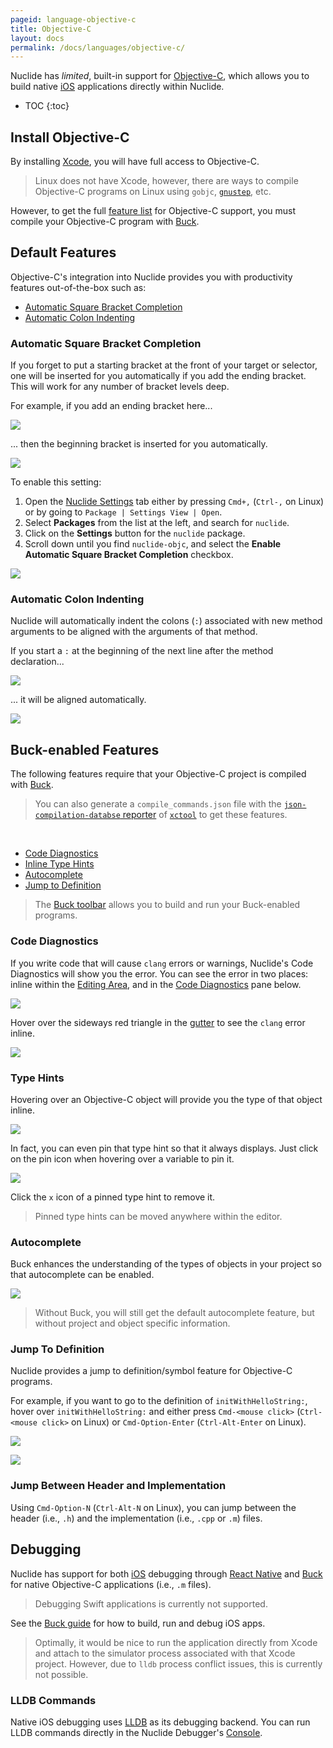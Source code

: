 ```yaml
---
pageid: language-objective-c
title: Objective-C
layout: docs
permalink: /docs/languages/objective-c/
---
```


Nuclide has *limited*, built-in support for
[Objective-C](https://developer.apple.com/library/mac/documentation/Cocoa/Conceptual/ProgrammingWithObjectiveC/Introduction/Introduction.html),
which allows you to build native [iOS](/docs/platforms/ios) applications directly within Nuclide.

* TOC
{:toc}

## Install Objective-C

By installing [Xcode](https://developer.apple.com/xcode/), you will have full access to Objective-C.

> Linux does not have Xcode, however, there are ways to compile Objective-C programs on Linux using
> `gobjc`, [`gnustep`](http://www.gnustep.org/), etc.

However, to get the full [feature list](#buck-enabled-features) for Objective-C support, you must
compile your Objective-C program with [Buck](http://buckbuild.com).

## Default Features

Objective-C's integration into Nuclide provides you with productivity features out-of-the-box such
as:

* [Automatic Square Bracket Completion](#default-features__automatic-square-bracket-completion)
* [Automatic Colon Indenting](#default-features__automatic-colon-indenting)

### Automatic Square Bracket Completion

If you forget to put a starting bracket at the front of your target or selector, one will be inserted
for you automatically if you add the ending bracket. This will work for any number of bracket
levels deep.

For example, if you add an ending bracket here...

![](/static/images/docs/language-objc-before-bracket-insert.png)

... then the beginning bracket is inserted for you automatically.

![](/static/images/docs/language-objc-after-bracket-insert.png)

To enable this setting:

1. Open the [Nuclide Settings](/docs/editor/basics/#preferences-pane) tab either by pressing `Cmd+,` (`Ctrl-,` on Linux) or by going to `Package | Settings View | Open`.  
2. Select **Packages** from the list at the left, and search for `nuclide`.  
3. Click on the **Settings** button for the `nuclide` package.  
4. Scroll down until you find `nuclide-objc`, and select the **Enable Automatic Square Bracket Completion** checkbox.

![](/static/images/docs/language-objc-auto-bracket-completion-setting.png)

### Automatic Colon Indenting

Nuclide will automatically indent the colons (`:`) associated with new method arguments to be
aligned with the arguments of that method.

If you start a `:` at the beginning of the next line after the method declaration...

![](/static/images/docs/language-objc-before-colon-indent.png)

... it will be aligned automatically.

![](/static/images/docs/language-objc-after-colon-indent.png)

## Buck-enabled Features

The following features require that your Objective-C project is compiled with [Buck](http://buckbuild.com).

> You can also generate a `compile_commands.json` file with the
> [`json-compilation-databse` reporter](https://github.com/facebook/xctool#included-reporters)
> of [`xctool`](https://github.com/facebook/xctool) to get these features.

<br/>

* [Code Diagnostics](#buck-enabled-features__code-diagnostics)
* [Inline Type Hints](#buck-enabled-features__type-hints)
* [Autocomplete](#buck-enabled-features__autocomplete)
* [Jump to Definition](#buck-enabled-features__jump-to-definition)

> The [Buck toolbar](/docs/features/buck) allows you to build and run your Buck-enabled programs.

### Code Diagnostics

If you write code that will cause `clang` errors or warnings, Nuclide's Code Diagnostics will show
you the error. You can see the error in two places: inline within the
[Editing Area](/docs/editor/basics/#editing-area), and in the [Code Diagnostics](/docs/editor/basics/#status-bar__code-diagnostics) pane below.

![](/static/images/docs/language-objc-code-diagnostics.png)

Hover over the sideways red triangle in the [gutter](/docs/editor/basics/#gutter) to see the `clang` error inline.

![](/static/images/docs/language-objc-lint-gutter.png)

### Type Hints

Hovering over an Objective-C object will provide you the type of that object inline.

![](/static/images/docs/language-objc-typehint.png)

In fact, you can even pin that type hint so that it always displays. Just click on the pin icon when hovering over a variable to pin it.

![](/static/images/docs/language-objc-pinned-typehint.png)

Click the `x` icon of a pinned type hint to remove it.

> Pinned type hints can be moved anywhere within the editor.

### Autocomplete

Buck enhances the understanding of the types of objects in your project so that autocomplete can be
enabled.

![](/static/images/docs/language-objc-autocomplete.png)

> Without Buck, you will still get the default autocomplete feature, but without project and object
> specific information.

### Jump To Definition

Nuclide provides a jump to definition/symbol feature for Objective-C programs.

For example, if you want to go to the definition of `initWithHelloString:`, hover over
`initWithHelloString:` and either press `Cmd-<mouse click>` (`Ctrl-<mouse click>` on Linux) or
`Cmd-Option-Enter` (`Ctrl-Alt-Enter` on Linux).

![](/static/images/docs/language-objc-jump-to-definition-link.png)

![](/static/images/docs/language-objc-jump-to-definition-result.png)

### Jump Between Header and Implementation

Using `Cmd-Option-N` (`Ctrl-Alt-N` on Linux), you can jump between the header (i.e., `.h`) and
the implementation (i.e., `.cpp` or `.m`) files.

## Debugging

Nuclide has support for both [iOS](/docs/platforms/ios) debugging through
[React Native](/docs/platforms/react-native/#debugging) and [Buck](http://buckbuild.com)
for native Objective-C applications (i.e., `.m` files).

> Debugging Swift applications is currently not supported.

See the [Buck guide](/docs/features/buck) for how to build, run and debug iOS apps.

> Optimally, it would be nice to run the application directly from Xcode and attach to the
> simulator process associated with that Xcode project. However, due to `lldb` process conflict
> issues, this is currently not possible.

### LLDB Commands

Native iOS debugging uses [LLDB](http://lldb.llvm.org/) as its debugging backend. You can run LLDB
commands directly in the Nuclide Debugger's [Console](/docs/features/debugger#basics__evaluation).
